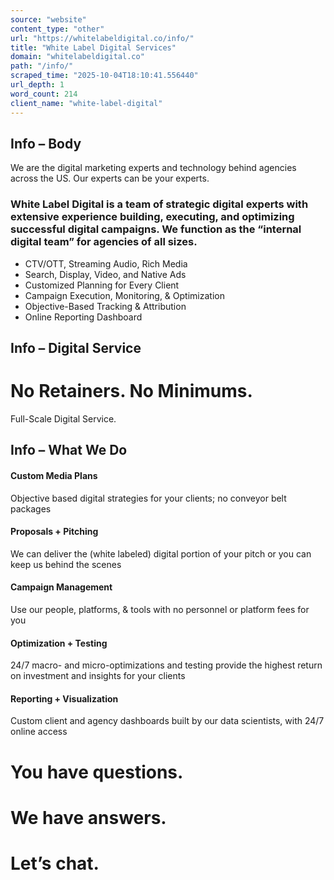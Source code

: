```yaml
---
source: "website"
content_type: "other"
url: "https://whitelabeldigital.co/info/"
title: "White Label Digital Services"
domain: "whitelabeldigital.co"
path: "/info/"
scraped_time: "2025-10-04T18:10:41.556440"
url_depth: 1
word_count: 214
client_name: "white-label-digital"
---
```


## Info – Body

We are the digital marketing experts and technology behind agencies across the US. Our experts can be your experts.

### White Label Digital is a team of strategic digital experts with extensive experience building, executing, and optimizing successful digital campaigns. We function as the “internal digital team” for agencies of all sizes.

*   CTV/OTT, Streaming Audio, Rich Media
*   Search, Display, Video, and Native Ads
*   Customized Planning for Every Client
*   Campaign Execution, Monitoring, & Optimization
*   Objective-Based Tracking & Attribution
*   Online Reporting Dashboard

## Info – Digital Service

# No Retainers. No Minimums.  
Full-Scale Digital Service.

## Info – What We Do

#### Custom Media Plans

Objective based digital strategies for your clients; no conveyor belt packages

#### Proposals + Pitching

We can deliver the (white labeled) digital portion of your pitch or you can keep us behind the scenes

#### Campaign Management

Use our people, platforms, & tools with no personnel or platform fees for you

#### Optimization + Testing

24/7 macro- and micro-optimizations and testing provide the highest return on investment and insights for your clients

#### Reporting + Visualization

Custom client and agency dashboards built by our data scientists, with 24/7 online access

# You have questions.

# We have answers.

# Let’s chat.